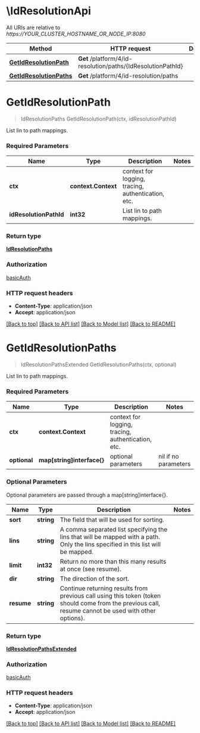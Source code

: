 # \IdResolutionApi

All URIs are relative to *https://YOUR_CLUSTER_HOSTNAME_OR_NODE_IP:8080*

Method | HTTP request | Description
------------- | ------------- | -------------
[**GetIdResolutionPath**](IdResolutionApi.md#GetIdResolutionPath) | **Get** /platform/4/id-resolution/paths/{IdResolutionPathId} | 
[**GetIdResolutionPaths**](IdResolutionApi.md#GetIdResolutionPaths) | **Get** /platform/4/id-resolution/paths | 


# **GetIdResolutionPath**
> IdResolutionPaths GetIdResolutionPath(ctx, idResolutionPathId)


List lin to path mappings.

### Required Parameters

Name | Type | Description  | Notes
------------- | ------------- | ------------- | -------------
 **ctx** | **context.Context** | context for logging, tracing, authentication, etc.
  **idResolutionPathId** | **int32**| List lin to path mappings. | 

### Return type

[**IdResolutionPaths**](IdResolutionPaths.md)

### Authorization

[basicAuth](../README.md#basicAuth)

### HTTP request headers

 - **Content-Type**: application/json
 - **Accept**: application/json

[[Back to top]](#) [[Back to API list]](../README.md#documentation-for-api-endpoints) [[Back to Model list]](../README.md#documentation-for-models) [[Back to README]](../README.md)

# **GetIdResolutionPaths**
> IdResolutionPathsExtended GetIdResolutionPaths(ctx, optional)


List lin to path mappings.

### Required Parameters

Name | Type | Description  | Notes
------------- | ------------- | ------------- | -------------
 **ctx** | **context.Context** | context for logging, tracing, authentication, etc.
 **optional** | **map[string]interface{}** | optional parameters | nil if no parameters

### Optional Parameters
Optional parameters are passed through a map[string]interface{}.

Name | Type | Description  | Notes
------------- | ------------- | ------------- | -------------
 **sort** | **string**| The field that will be used for sorting. | 
 **lins** | **string**| A comma separated list specifying the lins that will be mapped with a path. Only the lins specified in this list will be mapped. | 
 **limit** | **int32**| Return no more than this many results at once (see resume). | 
 **dir** | **string**| The direction of the sort. | 
 **resume** | **string**| Continue returning results from previous call using this token (token should come from the previous call, resume cannot be used with other options). | 

### Return type

[**IdResolutionPathsExtended**](IdResolutionPathsExtended.md)

### Authorization

[basicAuth](../README.md#basicAuth)

### HTTP request headers

 - **Content-Type**: application/json
 - **Accept**: application/json

[[Back to top]](#) [[Back to API list]](../README.md#documentation-for-api-endpoints) [[Back to Model list]](../README.md#documentation-for-models) [[Back to README]](../README.md)

